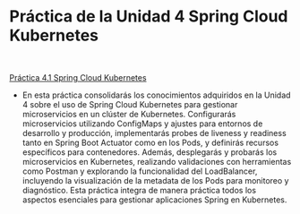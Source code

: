 
# Práctica de la Unidad 4 Spring Cloud Kubernetes

<br/>

[Práctica 4.1 Spring Cloud Kubernetes](./README4_1.md)

- En esta práctica consolidarás los conocimientos adquiridos en la Unidad 4 sobre el uso de Spring Cloud Kubernetes para gestionar microservicios en un clúster de Kubernetes. Configurarás microservicios utilizando ConfigMaps y ajustes para entornos de desarrollo y producción, implementarás probes de liveness y readiness tanto en Spring Boot Actuator como en los Pods, y definirás recursos específicos para contenedores. Además, desplegarás y probarás los microservicios en Kubernetes, realizando validaciones con herramientas como Postman y explorando la funcionalidad del LoadBalancer, incluyendo la visualización de la metadata de los Pods para monitoreo y diagnóstico. Esta práctica integra de manera práctica todos los aspectos esenciales para gestionar aplicaciones Spring en Kubernetes.

<br/>
